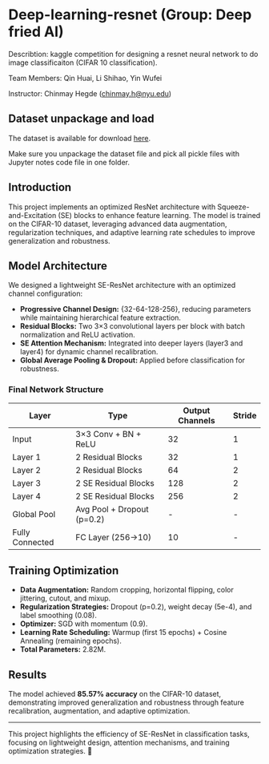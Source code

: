 # Deep-learning-resnet (Group: Deep fried AI)
Describtion:
kaggle competition for designing a resnet neural network to do image classificaiton (CIFAR 10 classification).

Team Members:
Qin Huai,
Li Shihao, 
Yin Wufei

Instructor:
Chinmay Hegde (chinmay.h@nyu.edu)

## Dataset unpackage and load
The dataset is available for download [here](http://www.cs.toronto.edu/~kriz/cifar.html).

Make sure you unpackage the dataset file and pick all pickle files with Jupyter notes code file in one folder.

## Introduction  
This project implements an optimized ResNet architecture with Squeeze-and-Excitation (SE) blocks to enhance feature learning. The model is trained on the CIFAR-10 dataset, leveraging advanced data augmentation, regularization techniques, and adaptive learning rate schedules to improve generalization and robustness.  

## Model Architecture  

We designed a lightweight SE-ResNet architecture with an optimized channel configuration:  
- **Progressive Channel Design:** {32-64-128-256}, reducing parameters while maintaining hierarchical feature extraction.  
- **Residual Blocks:** Two 3×3 convolutional layers per block with batch normalization and ReLU activation.  
- **SE Attention Mechanism:** Integrated into deeper layers (layer3 and layer4) for dynamic channel recalibration.  
- **Global Average Pooling & Dropout:** Applied before classification for robustness.  

### Final Network Structure  

| Layer | Type | Output Channels | Stride |  
|-------|------|----------------|--------|  
| Input | 3×3 Conv + BN + ReLU | 32 | 1 |  
| Layer 1 | 2 Residual Blocks | 32 | 1 |  
| Layer 2 | 2 Residual Blocks | 64 | 2 |  
| Layer 3 | 2 SE Residual Blocks | 128 | 2 |  
| Layer 4 | 2 SE Residual Blocks | 256 | 2 |  
| Global Pool | Avg Pool + Dropout (p=0.2) | - | - |  
| Fully Connected | FC Layer (256→10) | 10 | - |  

## Training Optimization  

- **Data Augmentation:** Random cropping, horizontal flipping, color jittering, cutout, and mixup.  
- **Regularization Strategies:** Dropout (p=0.2), weight decay (5e-4), and label smoothing (0.08).  
- **Optimizer:** SGD with momentum (0.9).  
- **Learning Rate Scheduling:** Warmup (first 15 epochs) + Cosine Annealing (remaining epochs).  
- **Total Parameters:** 2.82M.  

## Results  

The model achieved **85.57% accuracy** on the CIFAR-10 dataset, demonstrating improved generalization and robustness through feature recalibration, augmentation, and adaptive optimization.  

---  

This project highlights the efficiency of SE-ResNet in classification tasks, focusing on lightweight design, attention mechanisms, and training optimization strategies. 🚀  

